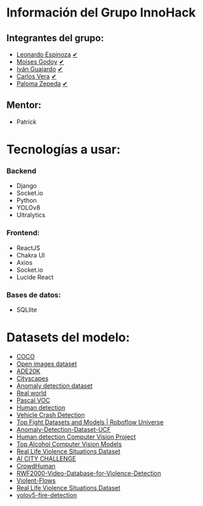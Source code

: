 # Información del Grupo InnoHack

## Integrantes del grupo:
* [Leonardo Espinoza](https://github.com/lespinozaortiz) [✔](https://www.linkedin.com/in/leonardo-espinoza-ortiz-311229263/)
* [Moises Godoy](https://github.com/MoisesGodoy17) [✔]()
* [Iván Guajardo](https://github.com/Just-NN) [✔](www.linkedin.com/in/ivan-guajardo-arias-941137291)
* [Carlos Vera](https://github.com/Cveramz) [✔](https://www.linkedin.com/in/cveramz/)
* [Paloma Zepeda](https://github.com/cukidev) [✔](https://www.linkedin.com/in/paloma-zepeda/)

## Mentor:
* Patrick

# Tecnologías a usar:
### Backend
* Django
* Socket.io
* Python
* YOLOv8
* Ultralytics

### Frontend:
* ReactJS
* Chakra UI
* Axios
* Socket.io
* Lucide React
 
### Bases de datos:
* SQLlite

# Datasets del modelo:
* [COCO](https://cocodataset.org/#explore)
* [Open images dataset](https://storage.googleapis.com/openimages/web/index.html)
* [ADE20K](https://universe.roboflow.com/search?p=1&q=class%3Afight)
* [Cityscapes](https://www.cityscapes-dataset.com/)
* [Anomaly detection dataset](https://www.kaggle.com/datasets/minhajuddinmeraj/anomalydetectiondatasetucf)
* [Real world](https://www.crcv.ucf.edu/projects/real-world/)
* [Pascal VOC](http://host.robots.ox.ac.uk/pascal/VOC/)
* [Human detection](https://universe.roboflow.com/duong-zwbdq/human-detection-iy82e)
* [Vehicle Crash Detection](https://universe.roboflow.com/object-detection-3iugc/vehicle-crash-dataset)
* [Top Fight Datasets and Models | Roboflow Universe](https://universe.roboflow.com/search?p=1&q=class%253Afight)
* [Anomaly-Detection-Dataset-UCF](https://www.kaggle.com/datasets/minhajuddinmeraj/anomalydetectiondatasetucf)
* [Human detection Computer Vision Project](https://universe.roboflow.com/duong-zwbdq/human-detection-iy82e)
* [Top Alcohol Computer Vision Models](https://universe.roboflow.com/search?q=class%3Aalcohol+trained+model)
* [Real Life Violence Situations Dataset](https://www.kaggle.com/datasets/mohamedmustafa/real-life-violence-situations-dataset)
* [AI CITY CHALLENGE](https://www.aicitychallenge.org/)
* [CrowdHuman](https://www.crowdhuman.org/)
* [RWF2000-Video-Database-for-Violence-Detection](https://github.com/mchengny/RWF2000-Video-Database-for-Violence-Detection)
* [Violent-Flows](https://paperswithcode.com/dataset/violent-flows)
* [Real Life Violence Situations Dataset](https://www.kaggle.com/datasets/mohamedmustafa/real-life-violence-situations-dataset)
* [yolov5-fire-detection](https://github.com/spacewalk01/yolov5-fire-detection)
